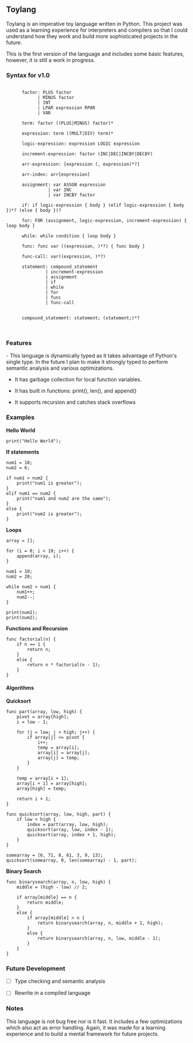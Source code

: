 <h2>Toylang</h2>
Toylang is an imperative toy language written in Python. This project was used as a learning experience for interpreters and compilers so that I could understand how they work and build more sophisticated projects in the future.

This is the first version of the language and includes some basic features, however, it is still a work in progress. 

<h3>Syntax for v1.0</h3>

```

      factor: PLUS factor
            | MINUS factor
            | INT
            | LPAR expression RPAR
            | VAR

      term: factor ((PLUS|MINUS) factor)*

      expression: term ((MULT|DIV) term)*

      logic-expression: expression LOGIC expression

      increment-expression: factor (INC|DEC|INCBY|DECBY)

      arr-expression: [expression (, expression)*?]

      arr-index: arr[expression]

      assignment: var ASSGN expression
                | var INC
                | var INCBY factor

      if: if logic-expression { body } (elif logic-expression { body })*? (else { body })?

      for: FOR (assignment, logic-expression, increment-expression) { loop body }

      while: while condition { loop body }

      func: func var ((expression, )*?) { func body }

      func-call: var((expression, )*?)

      statement: compound_statement
               | increment-expression
               | assignment
               | if
               | while
               | for
               | func
               | func-call


      compound_statement: statement; (statement;)*?
      
      
```

<h3>Features</h3>
- This language is dynamically typed as it takes advantage of Python's single type. In the future I plan to make it strongly typed to perform semantic analysis and          various optimizations.

- It has garbage collection for local function variables.

- It has built in functions: print(), len(), and append()

- It supports recursion and catches stack overflows


<h3>Examples</h3>

**Hello World**


```
print("Hello World");
```

**If statements**

```
num1 = 10;
num2 = 6;

if num1 > num2 {
    print("num1 is greater");
}
elif num1 == num2 {
    print("num1 and num2 are the same");
}
else {
    print("num2 is greater");
}
```


**Loops**

```
array = [];

for (i = 0; i < 10; i++) {
    append(array, i);
}

num1 = 10;
num2 = 20;

while num2 > num1 {
    num1++;
    num2--;
}

print(num1);
print(num2);
```

**Functions and Recursion**

```
func factorial(n) {
    if n == 1 {
        return n;
    }
    else {
        return n * factorial(n - 1);
    }
}
```

<h4>Algorithms</h4>

**Quicksort**

```
func part(array, low, high) {
    pivot = array[high];
    i = low - 1;

    for (j = low; j < high; j++) {
        if array[j] <= pivot {
            i++;
            temp = array[i];
            array[i] = array[j];
            array[j] = temp;
        }
    }

    temp = array[i + 1];
    array[i + 1] = array[high];
    array[high] = temp;

    return i + 1;
}

func quicksort(array, low, high, part) {
    if low < high {
        index = part(array, low, high);
        quicksort(array, low, index - 1);
        quicksort(array, index + 1, high);
    }
}

somearray = [6, 71, 8, 61, 3, 9, 13];
quicksort(somearray, 0, len(somearray) - 1, part);
```

**Binary Search**

```
func binarysearch(array, n, low, high) {
    middle = (high - low) // 2;
    
    if array[middle] == n {
        return middle;
    }
    else {
        if array[middle] > n {
            return binarysearch(array, n, middle + 1, high);
        }
        else {
            return binarysearch(array, n, low, middle - 1);
        }
    }
}
```

<h3>Future Development</h3>

- [ ] Type checking and semantic analysis

- [ ] Rewrite in a compiled language

<h3>Notes</h3>
This language is not bug free nor is it fast. It includes a few optimizations which also act as error handling. Again, it was made for a learning experience and to build a mental framework for future projects.
